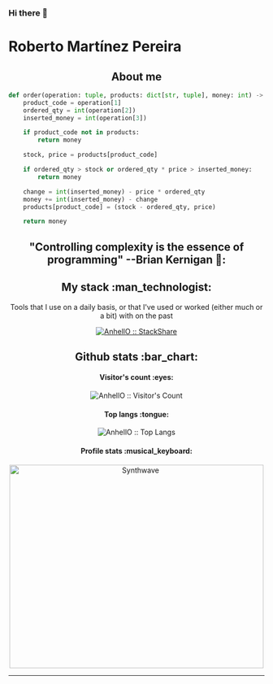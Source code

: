 ### Hi there 👋
# Roberto Martínez Pereira

<h2 align="center">About me</h2>

```python
def order(operation: tuple, products: dict[str, tuple], money: int) -> int:
    product_code = operation[1]
    ordered_qty = int(operation[2])
    inserted_money = int(operation[3])

    if product_code not in products:
        return money

    stock, price = products[product_code]

    if ordered_qty > stock or ordered_qty * price > inserted_money:
        return money

    change = int(inserted_money) - price * ordered_qty
    money += int(inserted_money) - change
    products[product_code] = (stock - ordered_qty, price)

    return money
```

<h2 align="center">"Controlling complexity is the essence of programming"
--Brian Kernigan 🧠:</h2>



<h2 align="center">My stack :man_technologist:</h2>

<p align="center">Tools that I use on a daily basis, or that I've used or worked (either much or a bit) with on the past</p>
<p align="center">
  <a href="https://stackshare.io/anhello/my-personal-stack">
    <img src="http://img.shields.io/badge/tech-stack-0690fa.svg?style=flat" alt="AnhellO :: StackShare" />
  </a>
</p>

<h2 align="center">Github stats :bar_chart:</h2>

<h4 align="center">Visitor's count :eyes:</h4>

<p align="center"><img src="https://profile-counter.glitch.me/{RobertGiantSteps}/count.svg" alt="AnhellO :: Visitor's Count" /></p>

<h4 align="center">Top langs :tongue:</h4>

<p align="center"><img src="https://github-readme-stats.vercel.app/api/top-langs/?username=AnhellO&langs_count=10&theme=tokyonight&layout=compact" alt="AnhellO :: Top Langs" /></p>

<h4 align="center">Profile stats :musical_keyboard:</h4>



<p align="center"><img src="https://thumbs.gfycat.com/PeriodicGlisteningCapeghostfrog.webp" alt="Synthwave" height="400" width="500"></p>


---
<!--
**RobertGiantSteps/RobertGiantSteps** is a ✨ _special_ ✨ repository because its `README.md` (this file) appears on your GitHub profile.

Here are some ideas to get you started:

- 🔭 I’m currently working on ...
- 🌱 I’m currently learning ...
- 👯 I’m looking to collaborate on ...
- 🤔 I’m looking for help with ...
- 💬 Ask me about ...
- 📫 How to reach me: ...
- 😄 Pronouns: ...
- ⚡ Fun fact: ...
-->
